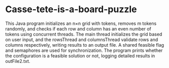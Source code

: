 # Casse-tete-is-a-board-puzzle

This Java program initializes an n×n grid with tokens, removes m tokens randomly, and checks if each row and column has an even number of tokens using concurrent threads. The main thread initializes the grid based on user input, and the rowsThread and columnsThread validate rows and columns respectively, writing results to an output file. A shared feasible flag and semaphores are used for synchronization. The program prints whether the configuration is a feasible solution or not, logging detailed results in outFile2.txt.
